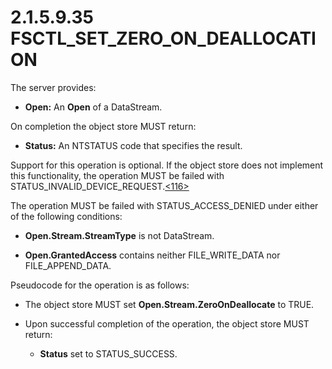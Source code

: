 <html dir="LTR" xmlns:mshelp="http://msdn.microsoft.com/mshelp" xmlns:ddue="http://ddue.schemas.microsoft.com/authoring/2003/5" xmlns:xlink="http://www.w3.org/1999/xlink" xmlns:tool="http://www.microsoft.com/tooltip">
    <head>
        <meta http-equiv="Content-Type" content="text/html; CHARSET=utf-8"></meta>
        <meta name="save" content="history"></meta>
        <title>2.1.5.9.35 FSCTL_SET_ZERO_ON_DEALLOCATION</title>
        <xml>
            <mshelp:toctitle title="2.1.5.9.35 FSCTL_SET_ZERO_ON_DEALLOCATION"></mshelp:toctitle>
            <mshelp:rltitle title="[MS-FSA]: FSCTL_SET_ZERO_ON_DEALLOCATION"></mshelp:rltitle>
            <mshelp:keyword index="A" term="2ca70779-4067-4f8d-816d-570170650366"></mshelp:keyword>
            <mshelp:attr name="DCSext.ContentType" value="open specification"></mshelp:attr>
            <mshelp:attr name="AssetID" value="2ca70779-4067-4f8d-816d-570170650366"></mshelp:attr>
            <mshelp:attr name="TopicType" value="kbRef"></mshelp:attr>
            <mshelp:attr name="DCSext.Title" value="[MS-FSA]: FSCTL_SET_ZERO_ON_DEALLOCATION" />
        </xml>
    </head>
    <body>
        <div id="header">
            <h1 class="heading">2.1.5.9.35 FSCTL_SET_ZERO_ON_DEALLOCATION</h1>
        </div>
        <div id="mainSection">
            <div id="mainBody">
                <div id="allHistory" class="saveHistory"></div>
                <div id="sectionSection0" class="section" name="collapseableSection">
                    

<p>The server provides:</p>

<ul><li><p><span><span> 
</span></span><b>Open:</b> An <b>Open</b> of a DataStream.</p>

</li></ul><p>On completion the object store MUST return:</p>

<ul><li><p><span><span> 
</span></span><b>Status:</b> An NTSTATUS code that specifies the result.</p>

</li></ul><p>Support for this operation is optional. If the object store
does not implement this functionality, the operation MUST be failed with
STATUS_INVALID_DEVICE_REQUEST.<a id="Appendix_A_Target_116"></a><a href="4e3695bd-7574-4f24-a223-b4679c065b63.html#Appendix_A_116" aria-label="Product behavior note 116">&lt;116&gt;</a></p>

<p>The operation MUST be failed with STATUS_ACCESS_DENIED under
either of the following conditions:</p>

<ul><li><p><span><span> 
</span></span><b>Open.Stream.StreamType</b> is not DataStream.</p>

</li><li><p><span><span> 
</span></span><b>Open.GrantedAccess</b> contains neither FILE_WRITE_DATA nor
FILE_APPEND_DATA.</p>

</li></ul><p>Pseudocode for the operation is as follows:</p>

<ul><li><p><span><span> 
</span></span>The object store MUST set <b>Open.Stream.ZeroOnDeallocate</b> to
TRUE.</p>

</li><li><p><span><span> 
</span></span>Upon successful completion of the operation, the object store
MUST return:</p>

<ul><li><p><span><span>  </span></span><b>Status</b>
set to STATUS_SUCCESS.</p>

</li></ul></li></ul>
                </div>
            </div>
        </div>
    </body>
</html>